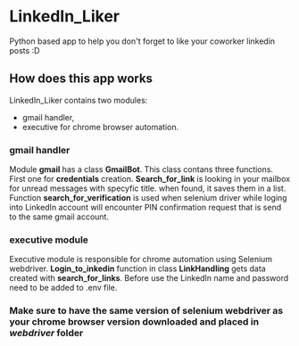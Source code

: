 # LinkedIn_Liker
Python based app to help you don't forget to like your coworker linkedin posts :D

## How does this app works
LinkedIn_Liker contains two modules:
- gmail handler,
- executive for chrome browser automation.

### gmail handler
Module **gmail** has a class **GmailBot**. This class contans three functions. First one for **credentials** creation. **Search_for_link** is looking in your mailbox for unread messages with specyfic title. when found, it saves them in a list. Function **search_for_verification** is used when selenium driver while loging into LinkedIn account will encounter PIN confirmation request that is send to the same gmail account. 

### executive module
Executive module is responsible for chrome automation using Selenium webdriver. **Login_to_inkedin** function in class **LinkHandling** gets data created with **search_for_links**. Before use the LinkedIn name and password need to be added to .env file.

### Make sure to have the same version of selenium webdriver as your chrome browser version downloaded and placed in *webdriver* folder